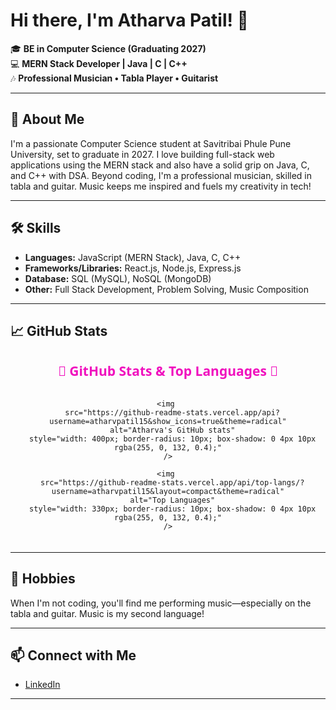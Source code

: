 # Hi there, I'm Atharva Patil! 👋

🎓 **BE in Computer Science (Graduating 2027)**  
💻 **MERN Stack Developer | Java | C | C++**  
🎶 **Professional Musician • Tabla Player • Guitarist**

---

## 🚀 About Me

I'm a passionate Computer Science student at Savitribai Phule Pune University, set to graduate in 2027. I love building full-stack web applications using the MERN stack and also have a solid grip on Java, C, and C++ with DSA. Beyond coding, I'm a professional musician, skilled in tabla and guitar. Music keeps me inspired and fuels my creativity in tech!

---

## 🛠️ Skills

- **Languages:** JavaScript (MERN Stack), Java, C, C++
- **Frameworks/Libraries:** React.js, Node.js, Express.js
- **Database:** SQL (MySQL), NoSQL (MongoDB)
- **Other:** Full Stack Development, Problem Solving, Music Composition

---

## 📈 GitHub Stats

<div align="center" style="margin-top: 20px; margin-bottom: 20px;">

  <h2 style="color: #f012be; font-family: 'Segoe UI', Tahoma, Geneva, Verdana, sans-serif;">
    🚀 GitHub Stats & Top Languages 🚀
  </h2>

  <div style="display: flex; justify-content: center; gap: 20px; flex-wrap: wrap;">

    <img 
      src="https://github-readme-stats.vercel.app/api?username=atharvpatil15&show_icons=true&theme=radical"
      alt="Atharva's GitHub stats"
      style="width: 400px; border-radius: 10px; box-shadow: 0 4px 10px rgba(255, 0, 132, 0.4);"
    />

    <img 
      src="https://github-readme-stats.vercel.app/api/top-langs/?username=atharvpatil15&layout=compact&theme=radical"
      alt="Top Languages"
      style="width: 330px; border-radius: 10px; box-shadow: 0 4px 10px rgba(255, 0, 132, 0.4);"
    />

  </div>

</div>


---

## 🎵 Hobbies

When I'm not coding, you'll find me performing music—especially on the tabla and guitar. Music is my second language!

---

## 📫 Connect with Me

- [LinkedIn](https://www.linkedin.com/in/atharvpatil2005/)

---

<!--
**atharvpatil15/atharvpatil15** is a ✨ special ✨ repository because its `README.md` (this file) appears on your GitHub profile.
-->
